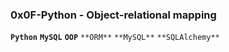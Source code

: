### **0x0F-Python - Object-relational mapping**
**`Python`** **`MySQL`** **`OOP`** `**ORM**` `**MySQL**` `**SQLAlchemy**`
